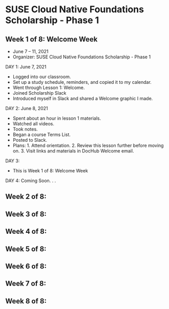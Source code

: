 # SUSE Cloud Native Foundations Scholarship - Phase 1

## Week 1 of 8: Welcome Week
- June 7 – 11, 2021
- Organizer: SUSE Cloud Native Foundations Scholarship - Phase 1

DAY 1: June 7, 2021
- Logged into our classroom.  
- Set up a study schedule, reminders, and copied it to my calendar. 
- Went through Lesson 1: Welcome.
- Joined Scholarship Slack
- Introduced myself in Slack and shared a Welcome graphic I made.

DAY 2: June 8, 2021
- Spent about an hour in lesson 1 materials.
- Watched all videos.
- Took notes.
- Began a course Terms List.
- Posted to Slack.
- Plans: 1. Attend orientation.
  2. Review this lesson further before moving on.
  3. Visit links and materials in DocHub Welcome email.

DAY 3: 
- This is Week 1 of 8: Welcome Week


DAY 4: Coming Soon. . . 

## Week 2 of 8: 
## Week 3 of 8: 
## Week 4 of 8: 
## Week 5 of 8: 
## Week 6 of 8: 
## Week 7 of 8: 
## Week 8 of 8: 
